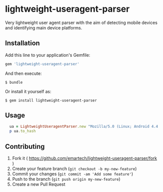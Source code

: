 # lightweight-useragent-parser
Very lightweight user agent parser with the aim of detecting mobile devices and identifying main device platforms.


## Installation

Add this line to your application's Gemfile:

```ruby
gem 'lightweight-useragent-parser'
```

And then execute:

    $ bundle

Or install it yourself as:

    $ gem install lightweight-useragent-parser

## Usage

```ruby
  ua = LightweightUseragentParser.new "Mozilla/5.0 (Linux; Android 4.4.2; SGP512 Build/17.1.1.A.0.402) AppleWebKit/537.36 (KHTML, like Gecko) Chrome/39.0.2171.44 Safari/537.36"
  p ua.to_hash
```

## Contributing

1. Fork it ( https://github.com/emartech/lightweight-useragent-parser/fork )
2. Create your feature branch (`git checkout -b my-new-feature`)
3. Commit your changes (`git commit -am 'Add some feature'`)
4. Push to the branch (`git push origin my-new-feature`)
5. Create a new Pull Request

